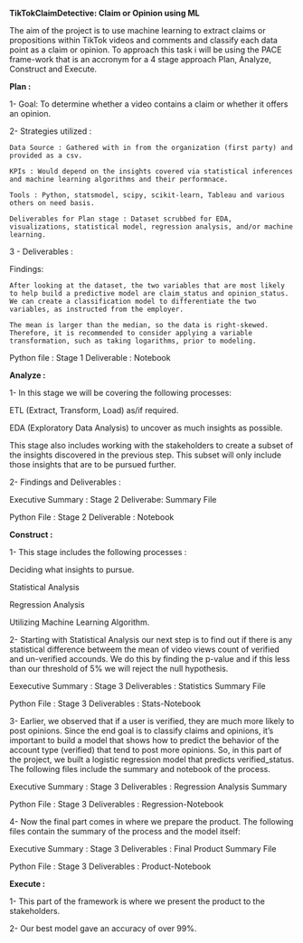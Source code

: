 **TikTokClaimDetective: Claim or Opinion using ML**

The aim of the project is to use machine learning to extract claims or propositions within TikTok videos and comments and classify each data point as a claim or opinion. To approach this task i will be using the PACE frame-work that is an accronym for a 4 stage approach Plan, Analyze, Construct and Execute.

**Plan :**

1- Goal: To determine whether a video contains a claim or whether it offers an opinion.

2- Strategies utilized :

    Data Source : Gathered with in from the organization (first party) and provided as a csv.

    KPIs : Would depend on the insights covered via statistical inferences and machine learning algorithms and their performnace.

    Tools : Python, statsmodel, scipy, scikit-learn, Tableau and various others on need basis.

    Deliverables for Plan stage : Dataset scrubbed for EDA, visualizations, statistical model, regression analysis, and/or machine learning.

3 - Deliverables :

  Findings:

    After looking at the dataset, the two variables that are most likely to help build a predictive model are claim_status and opinion_status.     We can create a classification model to differentiate the two variables, as instructed from the employer.

    The mean is larger than the median, so the data is right-skewed. Therefore, it is recommended to consider applying a variable         
    transformation, such as taking logarithms, prior to modeling.

  Python file : Stage 1 Deliverable : Notebook

**Analyze :**

1- In this stage we will be covering the following processes:

  ETL (Extract, Transform, Load) as/if required.

  EDA (Exploratory Data Analysis) to uncover as much insights as possible.

  This stage also includes working with the stakeholders to create a subset of the insights discovered in the previous step. This subset will    only include those insights that are to be pursued further.

2- Findings and Deliverables :

  Executive Summary : Stage 2 Deliverabe: Summary File

  Python File : Stage 2 Deliverable : Notebook

**Construct :**

1- This stage includes the following processes :

  Deciding what insights to pursue.

  Statistical Analysis

  Regression Analysis

  Utilizing Machine Learning Algorithm.

2- Starting with Statistical Analysis our next step is to find out if there is any statistical difference betweem the mean of video views count of verified and un-verified accounds. We do this by finding the p-value and if this less than our threshold of 5% we will reject the null hypothesis.

  Eexecutive Summary : Stage 3 Deliverables : Statistics Summary File

  Python File : Stage 3 Deliverables : Stats-Notebook

3- Earlier, we observed that if a user is verified, they are much more likely to post opinions. Since the end goal is to classify claims and opinions, it’s important to build a model that shows how to predict the behavior of the account type (verified) that tend to post more opinions. So, in this part of the project, we built a logistic regression model that predicts verified_status. The following files include the summary and notebook of the process.

  Executive Summary : Stage 3 Deliverables : Regression Analysis Summary
  
  Python File : Stage 3 Deliverables : Regression-Notebook

4- Now the final part comes in where we prepare the product. The following files contain the summary of the process and the model itself:

  Executive Summary : Stage 3 Deliverables : Final Product Summary File

  Python File : Stage 3 Deliverables : Product-Notebook

**Execute :**

1- This part of the framework is where we present the product to the stakeholders.

2- Our best model gave an accuracy of over 99%.
